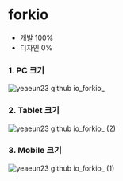 # forkio

- 개발 100%
- 디자인 0%

### 1. PC 크기

![yeaeun23 github io_forkio_](https://user-images.githubusercontent.com/14077108/135464254-a812bbaa-a5de-44a1-bcf1-77285701be11.png)

### 2. Tablet 크기

![yeaeun23 github io_forkio_ (2)](https://user-images.githubusercontent.com/14077108/135464250-fcf0a385-96f2-49e2-9446-2b42f3df414e.png)

### 3. Mobile 크기

![yeaeun23 github io_forkio_ (1)](https://user-images.githubusercontent.com/14077108/135464238-18f65bb0-5c88-4dbb-9298-44ad3f4ee805.png)
